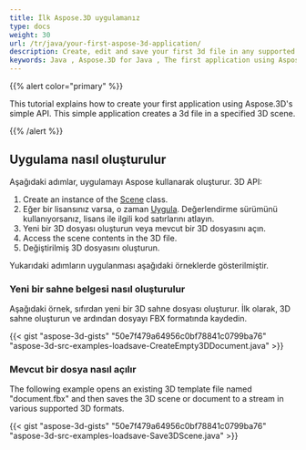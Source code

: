 ```yaml
---
title: İlk Aspose.3D uygulamanız
type: docs
weight: 30
url: /tr/java/your-first-aspose-3d-application/
description: Create, edit and save your first 3d file in any supported formats using Aspose.3D for Java to experience its simplicity and power in Java.
keywords: Java , Aspose.3D for Java , The first application using Aspose.3D for Java, The first program via Aspose.3D for Java.
---
```

{{% alert color="primary" %}}

This tutorial explains how to create your first application using Aspose.3D's simple API. This simple application creates a 3d file in a specified 3D scene.

{{% /alert %}}

##  **Uygulama nasıl oluşturulur**

Aşağıdaki adımlar, uygulamayı Aspose kullanarak oluşturur. 3D API:

1. Create an instance of the [Scene](https://reference.aspose.com/3d/java/com.aspose.threed/scene/) class.
1. Eğer bir lisansınız varsa, o zaman [Uygula](/3d/tr/java/licensing/).
Değerlendirme sürümünü kullanıyorsanız, lisans ile ilgili kod satırlarını atlayın.
1. Yeni bir 3D dosyası oluşturun veya mevcut bir 3D dosyasını açın.
1. Access the scene contents in the 3D file.
1. Değiştirilmiş 3D dosyasını oluşturun.

Yukarıdaki adımların uygulanması aşağıdaki örneklerde gösterilmiştir.

###  **Yeni bir sahne belgesi nasıl oluşturulur**

Aşağıdaki örnek, sıfırdan yeni bir 3D sahne dosyası oluşturur. İlk olarak, 3D sahne oluşturun ve ardından dosyayı FBX formatında kaydedin.

{{< gist "aspose-3d-gists" "50e7f479a64956c0bf78841c0799ba76" "aspose-3d-src-examples-loadsave-CreateEmpty3DDocument.java" >}}

###  **Mevcut bir dosya nasıl açılır**

The following example opens an existing 3D template file named "document.fbx" and then saves the 3D scene or document to a stream in various supported 3D formats.

{{< gist "aspose-3d-gists" "50e7f479a64956c0bf78841c0799ba76" "aspose-3d-src-examples-loadsave-Save3DScene.java" >}}
